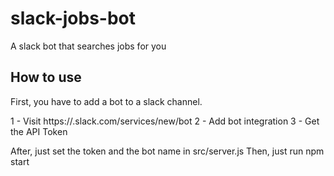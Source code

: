 # slack-jobs-bot
A slack bot that searches jobs for you

## How to use

First, you have to add a bot to a slack channel. 


1 - Visit https://<yourteam>.slack.com/services/new/bot
2 - Add bot integration
3 - Get the API Token

After, just set the token and the bot name in src/server.js
Then, just run npm start
